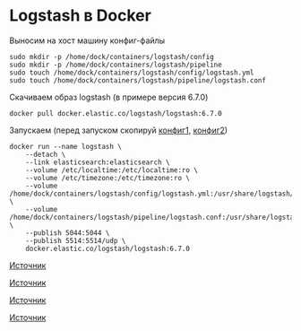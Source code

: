 # Logstash в Docker

Выносим на хост машину конфиг-файлы

    sudo mkdir -p /home/dock/containers/logstash/config
    sudo mkdir -p /home/dock/containers/logstash/pipeline
    sudo touch /home/dock/containers/logstash/config/logstash.yml
    sudo touch /home/dock/containers/logstash/pipeline/logstash.conf

Скачиваем образ logstash (в примере версия 6.7.0)

    docker pull docker.elastic.co/logstash/logstash:6.7.0

Запускаем (перед запуском скопируй [конфиг1](https://github.com/chatlamin/ELK/blob/master/Docker-server/Logstash/config/logstash.yml), [конфиг2](https://github.com/chatlamin/ELK/blob/master/Docker-server/Logstash/pipeline/logstash.conf))

    docker run --name logstash \
        --detach \
        --link elasticsearch:elasticsearch \
        --volume /etc/localtime:/etc/localtime:ro \
        --volume /etc/timezone:/etc/timezone:ro \
        --volume /home/dock/containers/logstash/config/logstash.yml:/usr/share/logstash/config/logstash.yml \
        --volume /home/dock/containers/logstash/pipeline/logstash.conf:/usr/share/logstash/pipeline/logstash.conf \
        --publish 5044:5044 \
        --publish 5514:5514/udp \
        docker.elastic.co/logstash/logstash:6.7.0

[Источник](https://github.com/deviantony/docker-elk/tree/master/logstash)

[Источник](https://github.com/elastic/stack-docker/blob/master/docker-compose.yml)

[Источник](https://github.com/elastic/logstash-docker/blob/master/build/logstash/config/logstash-oss.yml)

[Источник](https://github.com/elastic/logstash-docker/blob/master/build/logstash/config/pipelines.yml)
